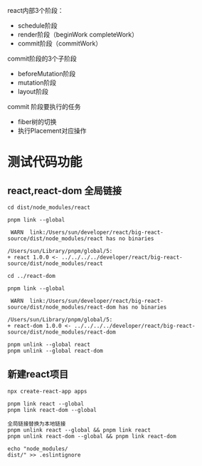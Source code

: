 react内部3个阶段：
* schedule阶段
* render阶段（beginWork completeWork）
* commit阶段（commitWork）

commit阶段的3个子阶段
* beforeMutation阶段
* mutation阶段
* layout阶段

commit 阶段要执行的任务
* fiber树的切换
* 执行Placement对应操作

# 测试代码功能
## react,react-dom 全局链接
```
cd dist/node_modules/react 

pnpm link --global 

 WARN  link:/Users/sun/developer/react/big-react-source/dist/node_modules/react has no binaries

/Users/sun/Library/pnpm/global/5:
+ react 1.0.0 <- ../../../../developer/react/big-react-source/dist/node_modules/react

cd ../react-dom 

pnpm link --global

 WARN  link:/Users/sun/developer/react/big-react-source/dist/node_modules/react-dom has no binaries

/Users/sun/Library/pnpm/global/5:
+ react-dom 1.0.0 <- ../../../../developer/react/big-react-source/dist/node_modules/react-dom
```

```
pnpm unlink --global react
pnpm unlink --global react-dom
```

## 新建react项目
```
npx create-react-app apps

pnpm link react --global
pnpm link react-dom --global

全局链接替换为本地链接
pnpm unlink react --global && pnpm link react
pnpm unlink react-dom --global && pnpm link react-dom

echo "node_modules/
dist/" >> .eslintignore
```


